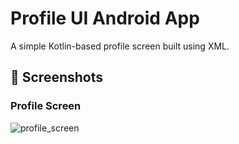 # Profile UI Android App

A simple Kotlin-based profile screen built using XML.

## 📱 Screenshots

### Profile Screen


![profile_screen](https://github.com/user-attachments/assets/c49bc624-86b0-4737-aa47-6a82e48992a5)
